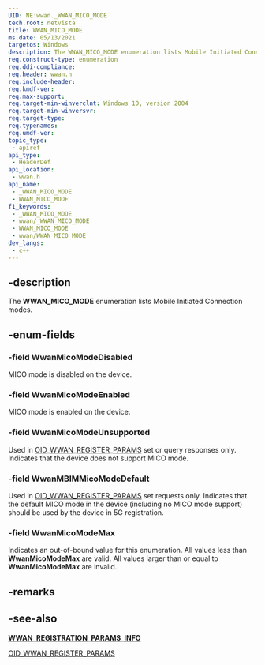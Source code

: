```yaml
---
UID: NE:wwan._WWAN_MICO_MODE
tech.root: netvista
title: WWAN_MICO_MODE
ms.date: 05/13/2021
targetos: Windows
description: The WWAN_MICO_MODE enumeration lists Mobile Initiated Connection modes.
req.construct-type: enumeration
req.ddi-compliance: 
req.header: wwan.h
req.include-header: 
req.kmdf-ver: 
req.max-support: 
req.target-min-winverclnt: Windows 10, version 2004
req.target-min-winversvr: 
req.target-type: 
req.typenames: 
req.umdf-ver: 
topic_type:
 - apiref
api_type:
 - HeaderDef
api_location:
 - wwan.h
api_name:
 - _WWAN_MICO_MODE
 - WWAN_MICO_MODE
f1_keywords:
 - _WWAN_MICO_MODE
 - wwan/_WWAN_MICO_MODE
 - WWAN_MICO_MODE
 - wwan/WWAN_MICO_MODE
dev_langs:
 - c++
---
```


## -description

The **WWAN_MICO_MODE** enumeration lists Mobile Initiated Connection modes.

## -enum-fields

### -field WwanMicoModeDisabled

MICO mode is disabled on the device.

### -field WwanMicoModeEnabled

MICO mode is enabled on the device.

### -field WwanMicoModeUnsupported

Used in [OID_WWAN_REGISTER_PARAMS](/windows-hardware/drivers/network/oid-wwan-register-params) set or query responses only. Indicates that the device does not support MICO mode.

### -field WwanMBIMMicoModeDefault

Used in [OID_WWAN_REGISTER_PARAMS](/windows-hardware/drivers/network/oid-wwan-register-params) set requests only. Indicates that the default MICO mode in the device (including no MICO mode support) should be used by the device in 5G registration.

### -field WwanMicoModeMax

Indicates an out-of-bound value for this enumeration. All values less than **WwanMicoModeMax** are valid. All values larger than or equal to **WwanMicoModeMax** are invalid.

## -remarks

## -see-also

[**WWAN_REGISTRATION_PARAMS_INFO**](ns-wwan-wwan_registration_params_info.md)

[OID_WWAN_REGISTER_PARAMS](/windows-hardware/drivers/network/oid-wwan-register-params)
